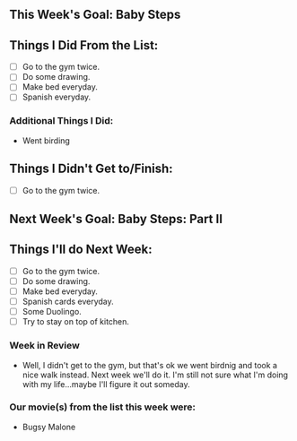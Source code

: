 ## This Week's Goal: Baby Steps

## Things I Did From the List:

- [ ] Go to the gym twice.
- [ ] Do some drawing.
- [ ] Make bed everyday.
- [ ] Spanish everyday.

### Additional Things I Did:

- Went birding

## Things I Didn't Get to/Finish:

- [ ] Go to the gym twice.

## Next Week's Goal: Baby Steps: Part II

## Things I'll do Next Week:

- [ ] Go to the gym twice.
- [ ] Do some drawing.
- [ ] Make bed everyday.
- [ ] Spanish cards everyday.
- [ ] Some Duolingo.
- [ ] Try to stay on top of kitchen.

### Week in Review

- Well, I didn't get to the gym, but that's ok we went birdnig and took a nice walk instead. Next week we'll do it. I'm still not sure what I'm doing with my life...maybe I'll figure it out someday.

### Our movie(s) from the list this week were:

- Bugsy Malone